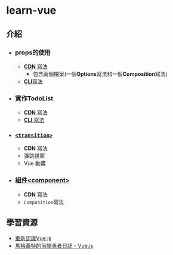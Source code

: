 # learn-vue

## 介紹

- ### props的使用
  - [**CDN** 寫法](props)
    - 包含兩個檔案(一個**Options**寫法和一個**Composition**寫法)
  - [**CLI**寫法](shop-car)

- ### 實作TodoList
  - [**CDN** 寫法](todList-cdn.html)
  - [**CLI** 寫法](todolist-cli)

- ### [`<transition>`](vue-modal-transition.html)
  - **CDN** 寫法
  - 彈跳視窗
  - Vue 動畫

- ### [組件\<component\>](vue-setup-component.html)
  - **CDN** 寫法
  - `Composition`寫法


## 學習資源

- [重新認識Vue.js](https://book.vue.tw)
- [馬格蕾特的前端勇者日誌 - Vue.js](https://gretema.github.io/page/4)
